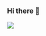 ### Hi there 👋


<img src="https://capsule-render.vercel.app/api?type=wave&color=auto&height=300&section=header&text=Dongbin% Lim&fontSize=90" />
